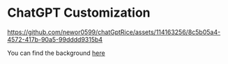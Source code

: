 # ChatGPT Customization



https://github.com/newor0599/chatGptRice/assets/114163256/8c5b05a4-4572-417b-90a5-99dddd9315b4




You can find the background [here](https://64.media.tumblr.com/3e570496c39c50fcac1184ca5fba6004/tumblr_piwmfy6Auo1rnbw6mo1_1280.gif)
